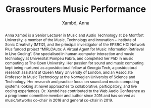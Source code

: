 ---
title: "Grassrouters Music Performance"
abstract: "Anna Xambó is a Senior Lecturer in Music and Audio Technology at De Montfort University, a member of the Music, Technology and Innovation – Institute of Sonic Creativity (MTI2), and the principal investigator of the EPSRC HDI Network Plus funded project “MIRLCAuto: A Virtual Agent for Music Information Retrieval in Live Coding”. She specialised in human-computer interaction and music technology at Universitat Pompeu Fabra, and completed her PhD in music computing at The Open University.  Her passion for sound and music computing kept being nurtured as a postdoctoral fellow at Georgia Tech, a postdoctoral research assistant at Queen Mary University of London, and an Associate Professor in Music Technology at the Norwegian University of Science and Technology. Her research and practice focus on sound and music computing systems looking at novel approaches to collaborative, participatory, and live coding experiences.  Dr. Xambó has contributed to the Web Audio Conference as a programme committee member and author since 2016 and has served as music/artworks co-chair in 2016 and general co-chair in 2019."
address: "Barcelona, Spain"
booktitle: "Proceedings of the International Web Audio Conference"
editor: "Joglar-Ongay, Luis and Serra, Xavier and Font, Frederic and Tovstogan, Philip and Stolfi, Ariane and A. Correya, Albin and Ramires, Antonio and Bogdanov, Dmitry and Faraldo, Angel and Favory, Xavier"
month: "July"
publisher: "UPF"
series: "WAC '21"
pages: ""
id: "2021_69"
author: "Xambó, Anna"
webAuthor: "Anna Xambó"
track: "Keynote"
year: "2021"
tags: year2021
media: https://www.youtube.com/watch?v=7SWu3txbg-w
pdflink: "/_data/papers/pdf/2021/2021_69.pdf"
ISSN: "2663-5844"
---